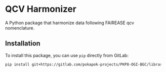# QCV Harmonizer

A Python package that harmonize data following FAIREASE qcv nomenclature.

## Installation

To install this package, you can use `pip` directly from GitLab:

```bash
pip install git+https://gitlab.com/pokapok-projects/PKP8-OGI-BGC/libraries/qcv_harmonizer.git@main